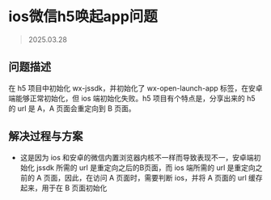# ios微信h5唤起app问题

> 2025.03.28

## 问题描述

在 h5 项目中初始化 wx-jssdk，并初始化了 wx-open-launch-app 标签，在安卓端能够正常初始化，但 ios 端初始化失败。h5 项目有个特点是，分享出来的 h5 的 url 是 A，A 页面会重定向到 B 页面。

## 解决过程与方案

- 这是因为 ios 和安卓的微信内置浏览器内核不一样而导致表现不一，安卓端初始化 jssdk 所需的 url 是重定向之后的B页面，而 ios 端所需的 url 是重定向之前的 A 页面，因此，在访问 A 页面时，需要判断 ios，并将 A 页面的 url 缓存起来，用于在 B 页面初始化

